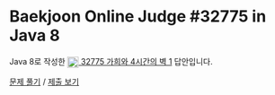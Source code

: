# Baekjoon Online Judge #32775 in Java 8
Java 8로 작성한 [<img src="https://static.solved.ac/tier_small/1.svg" height="20" align="center">
32775 가희와 4시간의 벽 1](https://www.acmicpc.net/problem/32775) 답안입니다.

[문제 풀기](https://www.acmicpc.net/problem/32775) /
[제출 보기](https://www.acmicpc.net/source/87225134)
